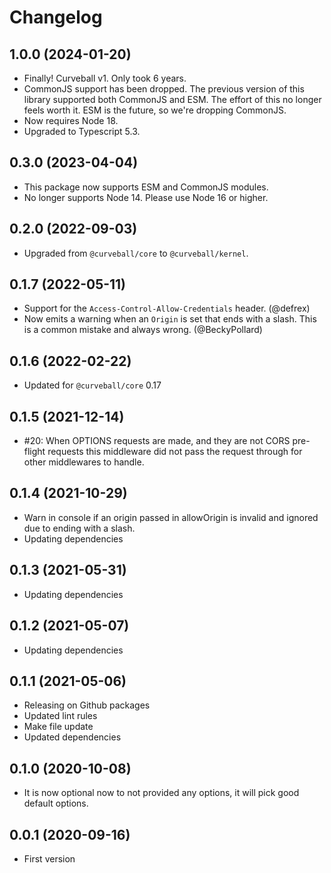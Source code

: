 Changelog
=========

1.0.0 (2024-01-20)
------------------

* Finally! Curveball v1. Only took 6 years.
* CommonJS support has been dropped. The previous version of this library
  supported both CommonJS and ESM. The effort of this no longer feels worth it.
  ESM is the future, so we're dropping CommonJS.
* Now requires Node 18.
* Upgraded to Typescript 5.3.


0.3.0 (2023-04-04)
------------------

* This package now supports ESM and CommonJS modules.
* No longer supports Node 14. Please use Node 16 or higher.


0.2.0 (2022-09-03)
------------------

* Upgraded from `@curveball/core` to `@curveball/kernel`.


0.1.7 (2022-05-11)
------------------

* Support for the `Access-Control-Allow-Credentials` header. (@defrex)
* Now emits a warning when an `Origin` is set that ends with a slash. This is a
  common mistake and always wrong. (@BeckyPollard)


0.1.6 (2022-02-22)
------------------

* Updated for `@curveball/core` 0.17


0.1.5 (2021-12-14)
------------------

* #20: When OPTIONS requests are made, and they are not CORS pre-flight
  requests this middleware did not pass the request through for other
  middlewares to handle.


0.1.4 (2021-10-29)
------------------

* Warn in console if an origin passed in allowOrigin is invalid and ignored due
  to ending with a slash.
* Updating dependencies


0.1.3 (2021-05-31)
------------------

* Updating dependencies


0.1.2 (2021-05-07)
------------------

* Updating dependencies


0.1.1 (2021-05-06)
------------------

* Releasing on Github packages
* Updated lint rules
* Make file update
* Updated dependencies


0.1.0 (2020-10-08)
------------------

* It is now optional now to not provided any options, it will pick good default
  options.


0.0.1 (2020-09-16)
------------------

* First version
